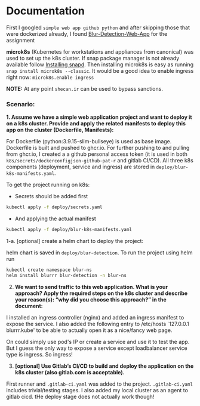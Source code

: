 # Documentation

First I googled `simple web app github python` and after skipping those that were dockerized already, I found [Blur-Detection-Web-App](https://github.com/Furkan-Gulsen/Blur-Detection-Web-App) for the assignment 

 **microk8s** (Kubernetes for workstations and appliances from canonical) was used to set up the k8s cluster.
 If snap package manager is not already available follow [Installing snapd](https://snapcraft.io/docs/installing-snapd). Then installing microk8s is easy as running `snap install microk8s --classic`.
 It would be a good idea to enable ingress right now: `microk8s.enable ingress` 

**NOTE:** At any point `shecan.ir` can be used to bypass sanctions.

### Scenario:
**1. Assume we have a simple web application project and want to
deploy it on a k8s cluster. Provide and apply the related
manifests to deploy this app on the cluster (Dockerfile,
Manifests):**

For Dockerfile (python:3.9.15-slim-bullseye) is used as base image. Dockerfile is built and pushed to ghcr.io. For further pushing to and pulling from ghcr.io, I created a a github personal access token (it is used in both `k8s/secrets/dockerconfigjson-github-pat-r` and gitlab CI/CD). All three k8s components (deployment, service and ingress) are stored in `deploy/blur-k8s-manifests.yaml`. 

To get the project running on k8s:
* Secrets should be added first
```bash
kubectl apply -f deploy/secrets.yaml
```

* And applying the actual manifest
```bash
kubectl apply -f deploy/blur-k8s-manifests.yaml
```

1-a. [optional] create a helm chart to deploy the project:

helm chart is saved in `deploy/blur-detection`. To run the project using helm run
```bash
kubectl create namespace blur-ns
helm install blurrr blur-detection -n blur-ns
```

2. **We want to send traffic to this web application. What is your
approach? Apply the required steps on the k8s cluster and
describe your reason(s): “why did you choose this approach?” in
the document:**

I installed an ingress controller (nginx) and added an ingress manifest to expose the service. I also added the following entry to /etc/hosts `127.0.0.1 blurrr.kube' to be able to actually open it as a nice/fancy web page.

On could simply use pod's IP or create a service and use it to test the app. But I guess the only way to expose a service except loadbalancer service type is ingress. So ingress!

3. **[optional] Use Gitlab’s CI/CD to build and deploy the application
on the k8s cluster (also gitlab.com is acceptable).**

First runner and `.gitlab-ci.yaml` was added to the project. `.gitlab-ci.yaml` includes trivial/testing stages. I also added my local cluster as an agent to gitlab cicd. tHe deploy stage does not actually work though!